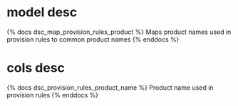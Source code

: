 # model desc

{% docs dsc_map_provision_rules_product %}
Maps product names used in provision rules to common product names
{% enddocs %}

# cols desc

{% docs dsc_provision_rules_product_name %}
Product name used in provision rules
{% enddocs %}
